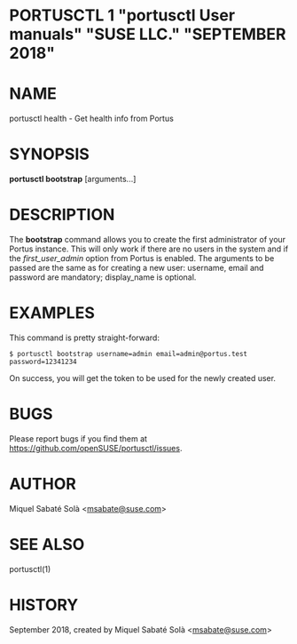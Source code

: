 PORTUSCTL 1 "portusctl User manuals" "SUSE LLC." "SEPTEMBER 2018"
=================================================================

# NAME
portusctl health \- Get health info from Portus

# SYNOPSIS

**portusctl bootstrap** [arguments...]

# DESCRIPTION
The **bootstrap** command allows you to create the first administrator of your
Portus instance. This will only work if there are no users in the system and if
the *first_user_admin* option from Portus is enabled. The arguments to be passed
are the same as for creating a new user: username, email and password are
mandatory; display_name is optional.

# EXAMPLES
This command is pretty straight-forward:

    $ portusctl bootstrap username=admin email=admin@portus.test password=12341234

On success, you will get the token to be used for the newly created user.

# BUGS

Please report bugs if you find them at https://github.com/openSUSE/portusctl/issues.

# AUTHOR

Miquel Sabaté Solà \<msabate@suse.com\>

# SEE ALSO

portusctl(1)

# HISTORY
September 2018, created by Miquel Sabaté Solà \<msabate@suse.com\>

